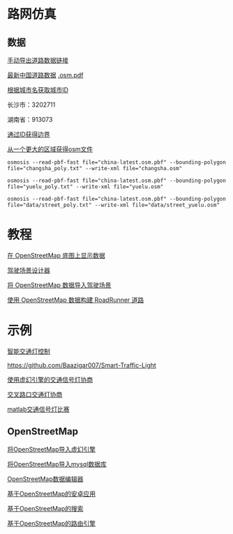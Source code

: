 


# 路网仿真
## 数据
[手动导出道路数据链接](https://www.openstreetmap.org/) 

[最新中国道路数据](https://download.geofabrik.de/asia/china-latest.osm.bz2)
[.osm.pdf](http://download.geofabrik.de/asia/china-latest.osm.pbf)

[根据城市名获取城市ID](https://nominatim.openstreetmap.org/ui/search.html)

长沙市：3202711

湖南省：913073

[通过ID获得边界](http://polygons.openstreetmap.fr/)


[从一个更大的区域获得osm文件](https://github.com/JamesChevalier/cities) 
```commandline
osmosis --read-pbf-fast file="china-latest.osm.pbf" --bounding-polygon file="changsha_poly.txt" --write-xml file="changsha.osm"
```

```commandline
osmosis --read-pbf-fast file="china-latest.osm.pbf" --bounding-polygon file="yuelu_poly.txt" --write-xml file="yuelu.osm"
```

```commandline
osmosis --read-pbf-fast file="china-latest.osm.pbf" --bounding-polygon file="data/street_poly.txt" --write-xml file="data/street_yuelu.osm"
```


# 教程
[在 OpenStreetMap 底图上显示数据](https://ww2.mathworks.cn/help/driving/ug/display-data-on-openstreetmap-basemap.html)

[驾驶场景设计器](https://ww2.mathworks.cn/help/driving/ref/drivingscenariodesigner-app.html)

[将 OpenStreetMap 数据导入驾驶场景](https://ww2.mathworks.cn/help/driving/ug/import-openstreetmap-data-into-driving-scenario.html) 

[使用 OpenStreetMap 数据构建 RoadRunner 道路](https://ww2.mathworks.cn/help/releases/R2022a/roadrunner/ug/build-roads-using-openstreetmap-data.html)


# 示例

[智能交通灯控制](https://github.com/MuhammedMegz/Smart-Traffic-light-control)

https://github.com/Baazigar007/Smart-Traffic-Light


[使用虚幻引擎的交通信号灯协商](https://ww2.mathworks.cn/help/driving/ug/traffic-light-negotiation-with-unreal-engine-visualization.html) 


[交叉路口交通灯协商](https://ww2.mathworks.cn/help/driving/traffic-negotiation-at-intersections.html?s_tid=srchtitle_Traffic%20Light%20Negotiation_9) 


[matlab交通信号灯比赛](https://github.com/mathworks/MathWorks-Excellence-in-Innovation/tree/main/projects/Traffic%20Light%20Negotiation%20and%20Perception-Based%20Detection)

## OpenStreetMap
[将OpenStreetMap导入虚幻引擎](https://github.com/ue4plugins/StreetMap) 

[将OpenStreetMap导入mysql数据库](https://wiyi.org/importing-osm-into-mysql.html)

[OpenStreetMap数据编辑器](https://wiki.openstreetmap.org/wiki/JOSM) 

[基于OpenStreetMap的安卓应用](https://github.com/osmdroid/osmdroid)

[基于OpenStreetMap的搜索](https://github.com/osm-search/Nominatim) 

[基于OpenStreetMap的路由引擎](https://github.com/valhalla/valhalla) 





